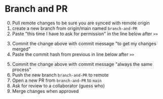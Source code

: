 # Branch and PR

0. Pull remote changes to be sure you are synced with remote origin
1. create a new branch from origin/main named `branch-and-PR`
2. Paste "this time I have to ask for permission" in the line below after `>>`
>>
3. Commit the change above with commit message "to get my changes merged"
4. Paste the commit hash from previous in line below after `>>`
>> 
5. Commit the change above with commit message "always the same process"
6. Push the new branch `branch-and-PR` to remote
7. Open a new PR from `branch-and-PR` to `main`
8. Ask for review to a collaborator (guess who)
9. Merge changes when approved
